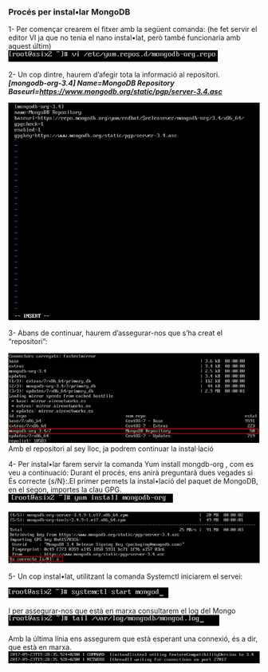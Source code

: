 ### Procés per instal•lar MongoDB

1- Per començar crearem el fitxer amb la següent comanda: (he fet servir el editor VI ja que no tenia el nano instal•lat, però també funcionaria amb aquest últim)
![](https://github.com/joelalcaraz/BBDD/blob/master/ImatgesMongo/1.png)

2- Un cop dintre, haurem d’afegir tota la informació al repositori.
  ***[mongodb-org-3.4]  Name=MongoDB Repository  Baseurl=https://www.mongodb.org/static/pgp/server-3.4.asc***
    
![](https://github.com/joelalcaraz/BBDD/blob/master/ImatgesMongo/2.png)  

3- Abans de continuar, haurem d’assegurar-nos que s’ha creat el “repositori”:

![](https://github.com/joelalcaraz/BBDD/blob/master/ImatgesMongo/3.png)  
  Amb el repositori al sey lloc, ja podrem continuar la instal·lació

4- Per instal•lar farem servir la comanda Yum install mongdb-org , com es veu a continuació:
  Durant el procés, ens anirà preguntarà dues vegades si És correcte {s/N}:.El primer permets la instal•lació del paquet de MongoDB, en el segon, importes la clau GPG.
  ![](https://github.com/joelalcaraz/BBDD/blob/master/ImatgesMongo/4.png)  
  
  ![](https://github.com/joelalcaraz/BBDD/blob/master/ImatgesMongo/5.png)  

5- Un cop instal•lat, utilitzant la comanda Systemctl iniciarem el servei:

  ![](https://github.com/joelalcaraz/BBDD/blob/master/ImatgesMongo/6.png) 
  
  I per assegurar-nos que està en marxa consultarem el log del Mongo
  ![](https://github.com/joelalcaraz/BBDD/blob/master/ImatgesMongo/7.png) 
  
  Amb la última línia ens assegurem que està esperant una connexió, és a dir, que està en marxa.
  ![](https://github.com/joelalcaraz/BBDD/blob/master/ImatgesMongo/8.png) 

    

